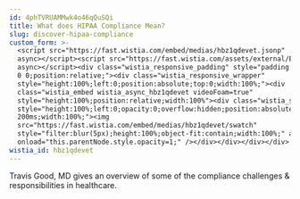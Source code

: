 ```yaml
---
id: 4phTVRUAMMwk4o46qQuSQi
title: What does HIPAA Compliance Mean?
slug: discover-hipaa-compliance
custom_form: >-
  <script src="https://fast.wistia.com/embed/medias/hbz1qdevet.jsonp"
  async></script><script src="https://fast.wistia.com/assets/external/E-v1.js"
  async></script><div class="wistia_responsive_padding" style="padding:56.25% 0
  0 0;position:relative;"><div class="wistia_responsive_wrapper"
  style="height:100%;left:0;position:absolute;top:0;width:100%;"><div
  class="wistia_embed wistia_async_hbz1qdevet videoFoam=true"
  style="height:100%;position:relative;width:100%"><div class="wistia_swatch"
  style="height:100%;left:0;opacity:0;overflow:hidden;position:absolute;top:0;transition:opacity
  200ms;width:100%;"><img
  src="https://fast.wistia.com/embed/medias/hbz1qdevet/swatch"
  style="filter:blur(5px);height:100%;object-fit:contain;width:100%;" alt=""
  onload="this.parentNode.style.opacity=1;" /></div></div></div></div>
wistia_id: hbz1qdevet
---
```

Travis Good, MD gives an overview of some of the compliance challenges & responsibilities in healthcare.
  